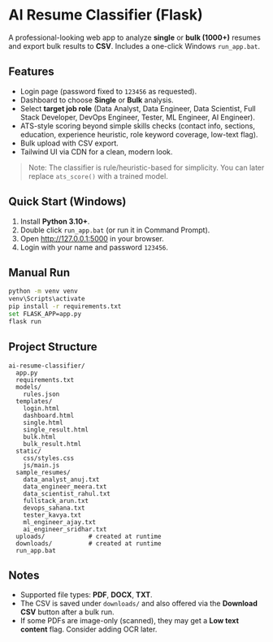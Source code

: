 # AI Resume Classifier (Flask)

A professional-looking web app to analyze **single** or **bulk (1000+)** resumes and export bulk results to **CSV**. Includes a one-click Windows `run_app.bat`.

## Features
- Login page (password fixed to `123456` as requested).
- Dashboard to choose **Single** or **Bulk** analysis.
- Select **target job role** (Data Analyst, Data Engineer, Data Scientist, Full Stack Developer, DevOps Engineer, Tester, ML Engineer, AI Engineer).
- ATS-style scoring beyond simple skills checks (contact info, sections, education, experience heuristic, role keyword coverage, low-text flag).
- Bulk upload with CSV export.
- Tailwind UI via CDN for a clean, modern look.

> Note: The classifier is rule/heuristic-based for simplicity. You can later replace `ats_score()` with a trained model.

## Quick Start (Windows)
1. Install **Python 3.10+**.
2. Double click `run_app.bat` (or run it in Command Prompt).
3. Open http://127.0.0.1:5000 in your browser.
4. Login with your name and password `123456`.

## Manual Run
```bash
python -m venv venv
venv\Scripts\activate
pip install -r requirements.txt
set FLASK_APP=app.py
flask run
```

## Project Structure
```
ai-resume-classifier/
  app.py
  requirements.txt
  models/
    rules.json
  templates/
    login.html
    dashboard.html
    single.html
    single_result.html
    bulk.html
    bulk_result.html
  static/
    css/styles.css
    js/main.js
  sample_resumes/
    data_analyst_anuj.txt
    data_engineer_meera.txt
    data_scientist_rahul.txt
    fullstack_arun.txt
    devops_sahana.txt
    tester_kavya.txt
    ml_engineer_ajay.txt
    ai_engineer_sridhar.txt
  uploads/            # created at runtime
  downloads/          # created at runtime
  run_app.bat
```

## Notes
- Supported file types: **PDF**, **DOCX**, **TXT**.
- The CSV is saved under `downloads/` and also offered via the **Download CSV** button after a bulk run.
- If some PDFs are image-only (scanned), they may get a **Low text content** flag. Consider adding OCR later.
